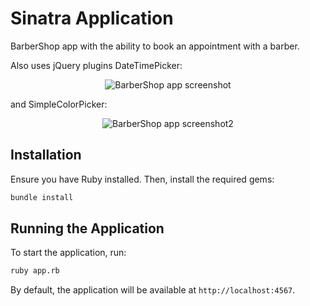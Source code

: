 # Sinatra Application

BarberShop app with the ability to book an appointment with a barber. 

Also uses jQuery plugins DateTimePicker:
<p align="center">
  <img src="https://github.com/user-attachments/assets/c648f92a-fcde-4a1d-897d-5f64f67f0613" alt="BarberShop app screenshot">
</p>

and SimpleColorPicker:
<p align="center">
  <img src="https://github.com/user-attachments/assets/d4b81c7a-69c8-4585-a34d-3329ff4e67f5" alt="BarberShop app screenshot2">
</p>

## Installation

Ensure you have Ruby installed. Then, install the required gems:

```sh
bundle install
```

## Running the Application

To start the application, run:

```sh
ruby app.rb
```

By default, the application will be available at `http://localhost:4567`.
